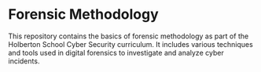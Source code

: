 # Forensic Methodology

This repository contains the basics of forensic methodology as part of the Holberton School Cyber Security curriculum. It includes various techniques and tools used in digital forensics to investigate and analyze cyber incidents.
